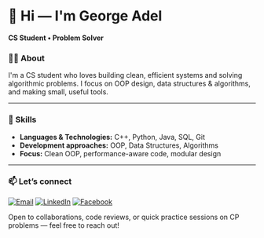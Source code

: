 # 👋 Hi — I'm George Adel
**CS Student • Problem Solver** 

### 👨‍💻 About
I'm a CS student who loves building clean, efficient systems and solving algorithmic problems. I focus on OOP design, data structures & algorithms, and making small, useful tools.

---

### 🧰 Skills
- **Languages & Technologies:** C++, Python, Java, SQL, Git
- **Development approaches:** OOP, Data Structures, Algorithms
- **Focus:** Clean OOP, performance-aware code, modular design
  
---

### 📫 Let’s connect

[![Email](https://img.shields.io/badge/-Email-6f42c1?style=for-the-badge&logo=gmail&logoColor=white&labelColor=6f42c1)](mailto:begemy1712@gmail.com)
[![LinkedIn](https://img.shields.io/badge/-LinkedIn-0A66C2?style=for-the-badge&logo=linkedin&logoColor=white&labelColor=0A66C2)](https://www.linkedin.com/in/georgeadelk/)
[![Facebook](https://img.shields.io/badge/-Facebook-1877F2?style=for-the-badge&logo=facebook&logoColor=white&labelColor=1877F2)](https://www.facebook.com/begemy.adel/)
  

Open to collaborations, code reviews, or quick practice sessions on CP problems — feel free to reach out!

